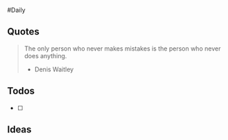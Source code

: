 #Daily
## Quotes

> The only person who never makes mistakes is the person who never does anything.
> - Denis Waitley

## Todos

- [ ] 

## Ideas


